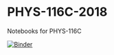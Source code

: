 # PHYS-116C-2018
Notebooks for PHYS-116C


[![Binder](https://mybinder.org/badge_logo.svg)](https://mybinder.org/v2/gh/LoganAMorrison/PHYS-116C-2018.git/master)
